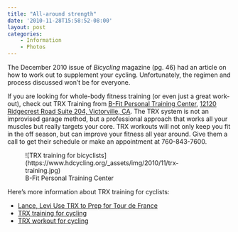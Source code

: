 ```yaml
---
title: "All-around strength"
date: '2010-11-28T15:58:52-08:00'
layout: post
categories:
    - Information
    - Photos
---
```


The December 2010 issue of *Bicycling* magazine (pg. 46) had an article on how to work out to supplement your cycling. Unfortunately, the regimen and process discussed won’t be for everyone.  
  
If you are looking for whole-body fitness training (or even just a great work-out), check out TRX Training from [B-Fit Personal Training Center](http://www.crossfitbeehive.com "B-Fit Personal Training Center"), [12120 Ridgecrest Road Suite 204, Victorville, CA](http://maps.google.com/maps?client=safari&q=12120+Ridgecrest+Road+Suite+204,+Victorville,+CA&oe=UTF-8&ie=UTF8&hq=&hnear=12120+Ridgecrest+Rd,+Victorville,+San+Bernardino,+California+92395&gl=us&t=h&z=16). The TRX system is not an improvised garage method, but a professional approach that works all your muscles but really targets your core. TRX workouts will not only keep you fit in the off season, but can improve your fitness all year around. Give them a call to get their schedule or make an appointment at 760-843-7600.

<figure>![TRX training for bicyclists](https://www.hdcycling.org/_assets/img/2010/11/trx-training.jpg)<figcaption>B-Fit Personal Training Center</figcaption></figure>Here’s more information about TRX training for cyclists:

- [Lance, Levi Use TRX to Prep for Tour de France](https://www.trxtraining.com/train/how-lance-levi-use-trx-to-prep-for-tour-de-france)
- [TRX training for cycling](https://www.trxtraining.com/train/trx-training-for-cyclists)
- [TRX workout for cycling](https://www.trxtraining.com/train/trx-workout-for-cycling)